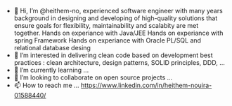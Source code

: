 - 👋 Hi, I’m @heithem-no, experienced software engineer with many years background in designing and developing of high-quality solutions that ensure goals for flexibility,
     maintainability and scalabity are met together. 
     Hands on experiance with Java/JEE
     Hands on experiance with spring Framework 
     Hands on experiance with Oracle PL/SQL and relational database desing
- 👀 I’m interested in delivering clean code based on development best practices : clean architecture, design patterns, SOLID principles, DDD, ...
- 🌱 I’m currently learning ...
- 💞️ I’m looking to collaborate on open source projects ...
- 📫 How to reach me ... https://www.linkedin.com/in/heithem-nouira-01588440/

<!---
heithem-no/heithem-no is a ✨ special ✨ repository because its `README.md` (this file) appears on your GitHub profile.
You can click the Preview link to take a look at your changes.
--->
